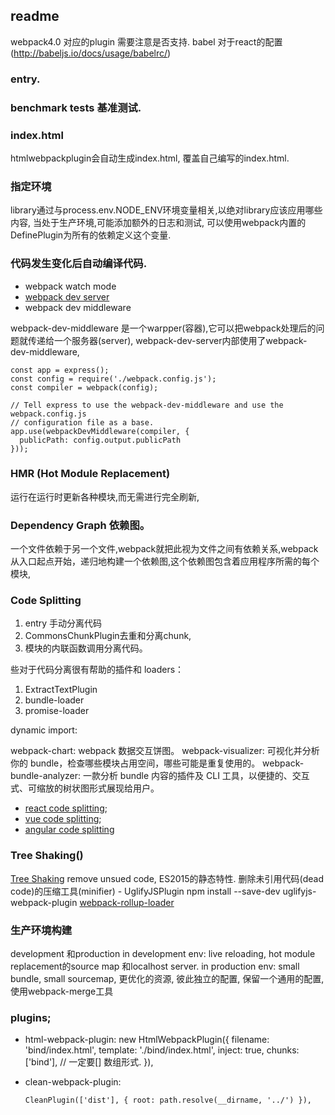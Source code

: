 

## readme
webpack4.0 对应的plugin 需要注意是否支持.
babel 对于react的配置 (http://babeljs.io/docs/usage/babelrc/)
### entry.


### benchmark tests 基准测试.

### index.html
htmlwebpackplugin会自动生成index.html, 覆盖自己编写的index.html.
### 指定环境
library通过与process.env.NODE_ENV环境变量相关,以绝对library应该应用哪些内容, 当处于生产环境,可能添加额外的日志和测试,
可以使用webpack内置的DefinePlugin为所有的依赖定义这个变量.
### 代码发生变化后自动编译代码.
- webpack watch mode
- [webpack dev server](https://doc.webpack-china.org/configuration/dev-server)
- webpack dev middleware

webpack-dev-middleware 是一个warpper(容器),它可以把webpack处理后的问题就传递给一个服务器(server),
webpack-dev-server内部使用了webpack-dev-middleware,

```code
const app = express();
const config = require('./webpack.config.js');
const compiler = webpack(config);

// Tell express to use the webpack-dev-middleware and use the webpack.config.js
// configuration file as a base.
app.use(webpackDevMiddleware(compiler, {
  publicPath: config.output.publicPath
}));
```
### HMR (Hot Module Replacement)
运行在运行时更新各种模块,而无需进行完全刷新,
### Dependency Graph 依赖图。
一个文件依赖于另一个文件,webpack就把此视为文件之间有依赖关系,webpack 从入口起点开始，递归地构建一个依赖图,这个依赖图包含着应用程序所需的每个模块,

### Code Splitting
1. entry 手动分离代码
2. CommonsChunkPlugin去重和分离chunk,
3. 模块的内联函数调用分离代码。

些对于代码分离很有帮助的插件和 loaders：
1. ExtractTextPlugin
2. bundle-loader
3. promise-loader


dynamic import:


webpack-chart: webpack 数据交互饼图。
webpack-visualizer: 可视化并分析你的 bundle，检查哪些模块占用空间，哪些可能是重复使用的。
webpack-bundle-analyzer: 一款分析 bundle 内容的插件及 CLI 工具，以便捷的、交互式、可缩放的树状图形式展现给用户。

- [react code splitting](https://reacttraining.com/react-router/web/guides/code-splitting);
- [vue code splitting](https://alexjoverm.github.io/2017/07/16/Lazy-load-in-Vue-using-Webpack-s-code-splitting/);
- [angular code splitting](https://medium.com/@var_bin/angularjs-webpack-lazyload-bb7977f390dd)


### Tree Shaking()
[Tree Shaking](https://doc.webpack-china.org/guides/tree-shaking) remove unsued code, ES2015的静态特性.
删除未引用代码(dead code)的压缩工具(minifier) - UglifyJSPlugin
npm install --save-dev uglifyjs-webpack-plugin
[webpack-rollup-loader](https://github.com/erikdesjardins/webpack-rollup-loader)


### 生产环境构建
development 和production
in development env: live reloading, hot module replacement的source map 和localhost server.
in production env: small bundle, small sourcemap, 更优化的资源,
彼此独立的配置, 保留一个通用的配置, 使用webpack-merge工具



### plugins;
- html-webpack-plugin:
    new HtmlWebpackPlugin({
      filename: 'bind/index.html',
      template: './bind/index.html',
      inject: true,
      chunks: ['bind'],   // 一定要[] 数组形式.
    }),

- clean-webpack-plugin:

      CleanPlugin(['dist'], { root: path.resolve(__dirname, '../') }),